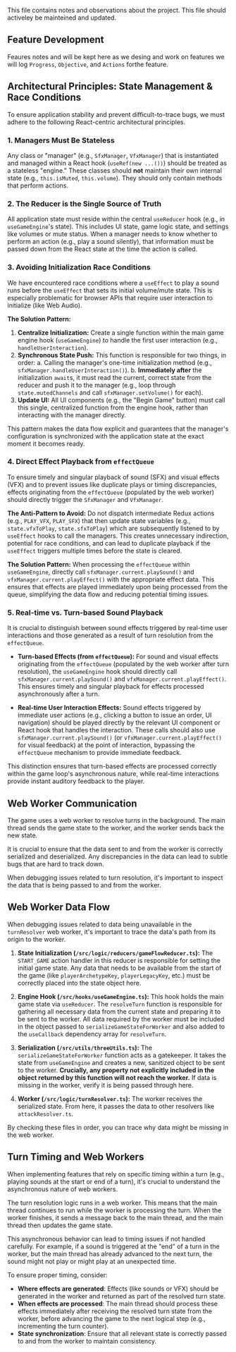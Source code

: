 This file contains notes and observations about the project.
This file should activeley be mainteined and updated.

## Feature Development

Feaures notes and will be kept here as we desing and work on features we will log `Progress`, `Objective`, and `Actions` forthe feature. 


## Architectural Principles: State Management & Race Conditions

To ensure application stability and prevent difficult-to-trace bugs, we must adhere to the following React-centric architectural principles.

### 1. Managers Must Be Stateless

Any class or "manager" (e.g., `SfxManager`, `VfxManager`) that is instantiated and managed within a React hook (`useRef(new ...())`) should be treated as a stateless "engine." These classes should **not** maintain their own internal state (e.g., `this.isMuted`, `this.volume`). They should only contain methods that perform actions.

### 2. The Reducer is the Single Source of Truth

All application state must reside within the central `useReducer` hook (e.g., in `useGameEngine`'s state). This includes UI state, game logic state, and settings like volumes or mute status. When a manager needs to know whether to perform an action (e.g., play a sound silently), that information must be passed down from the React state at the time the action is called.

### 3. Avoiding Initialization Race Conditions

We have encountered race conditions where a `useEffect` to play a sound runs before the `useEffect` that sets its initial volume/mute state. This is especially problematic for browser APIs that require user interaction to initialize (like Web Audio).

**The Solution Pattern:**

1.  **Centralize Initialization:** Create a single function within the main game engine hook (`useGameEngine`) to handle the first user interaction (e.g., `handleUserInteraction`).
2.  **Synchronous State Push:** This function is responsible for two things, in order:
    a. Calling the manager's one-time initialization method (e.g., `sfxManager.handleUserInteraction()`).
    b. **Immediately after** the initialization `await`s, it must read the current, correct state from the reducer and push it to the manager (e.g., loop through `state.mutedChannels` and call `sfxManager.setVolume()` for each).
3.  **Update UI:** All UI components (e.g., the "Begin Game" button) must call this single, centralized function from the engine hook, rather than interacting with the manager directly.

This pattern makes the data flow explicit and guarantees that the manager's configuration is synchronized with the application state at the exact moment it becomes ready.

### 4. Direct Effect Playback from `effectQueue`

To ensure timely and singular playback of sound (SFX) and visual effects (VFX) and to prevent issues like duplicate plays or timing discrepancies, effects originating from the `effectQueue` (populated by the web worker) should directly trigger the `SfxManager` and `VfxManager`.

**The Anti-Pattern to Avoid:**
Do not dispatch intermediate Redux actions (e.g., `PLAY_VFX`, `PLAY_SFX`) that then update state variables (e.g., `state.vfxToPlay`, `state.sfxToPlay`) which are subsequently listened to by `useEffect` hooks to call the managers. This creates unnecessary indirection, potential for race conditions, and can lead to duplicate playback if the `useEffect` triggers multiple times before the state is cleared.

**The Solution Pattern:**
When processing the `effectQueue` within `useGameEngine`, directly call `sfxManager.current.playSound()` and `vfxManager.current.playEffect()` with the appropriate effect data. This ensures that effects are played immediately upon being processed from the queue, simplifying the data flow and reducing potential timing issues.


### 5. Real-time vs. Turn-based Sound Playback

It is crucial to distinguish between sound effects triggered by real-time user interactions and those generated as a result of turn resolution from the `effectQueue`.

*   **Turn-based Effects (from `effectQueue`):** For sound and visual effects originating from the `effectQueue` (populated by the web worker after turn resolution), the `useGameEngine` hook should directly call `sfxManager.current.playSound()` and `vfxManager.current.playEffect()`. This ensures timely and singular playback for effects processed asynchronously after a turn.

*   **Real-time User Interaction Effects:** Sound effects triggered by immediate user actions (e.g., clicking a button to issue an order, UI navigation) should be played directly by the relevant UI component or React hook that handles the interaction. These calls should also use `sfxManager.current.playSound()` (or `vfxManager.current.playEffect()` for visual feedback) at the point of interaction, bypassing the `effectQueue` mechanism to provide immediate feedback.

This distinction ensures that turn-based effects are processed correctly within the game loop's asynchronous nature, while real-time interactions provide instant auditory feedback to the player.


## Web Worker Communication

The game uses a web worker to resolve turns in the background. The main thread sends the game state to the worker, and the worker sends back the new state.

It is crucial to ensure that the data sent to and from the worker is correctly serialized and deserialized. Any discrepancies in the data can lead to subtle bugs that are hard to track down.

When debugging issues related to turn resolution, it's important to inspect the data that is being passed to and from the worker.

## Web Worker Data Flow

When debugging issues related to data being unavailable in the `turnResolver` web worker, it's important to trace the data's path from its origin to the worker.

1.  **State Initialization (`/src/logic/reducers/gameFlowReducer.ts`):** The `START_GAME` action handler in this reducer is responsible for setting the initial game state. Any data that needs to be available from the start of the game (like `playerArchetypeKey`, `playerLegacyKey`, etc.) must be correctly placed into the state object here.

2.  **Engine Hook (`/src/hooks/useGameEngine.ts`):** This hook holds the main game state via `useReducer`. The `resolveTurn` function is responsible for gathering all necessary data from the current state and preparing it to be sent to the worker. All data required by the worker must be included in the object passed to `serializeGameStateForWorker` and also added to the `useCallback` dependency array for `resolveTurn`.

3.  **Serialization (`/src/utils/threeUtils.ts`):** The `serializeGameStateForWorker` function acts as a gatekeeper. It takes the state from `useGameEngine` and creates a new, sanitized object to be sent to the worker. **Crucially, any property not explicitly included in the object returned by this function will not reach the worker.** If data is missing in the worker, verify it is being passed through here.

4.  **Worker (`/src/logic/turnResolver.ts`):** The worker receives the serialized state. From here, it passes the data to other resolvers like `attackResolver.ts`.

By checking these files in order, you can trace why data might be missing in the web worker.

## Turn Timing and Web Workers

When implementing features that rely on specific timing within a turn (e.g., playing sounds at the start or end of a turn), it's crucial to understand the asynchronous nature of web workers.

The turn resolution logic runs in a web worker. This means that the main thread continues to run while the worker is processing the turn. When the worker finishes, it sends a message back to the main thread, and the main thread then updates the game state.

This asynchronous behavior can lead to timing issues if not handled carefully. For example, if a sound is triggered at the "end" of a turn in the worker, but the main thread has already advanced to the next turn, the sound might not play or might play at an unexpected time.

To ensure proper timing, consider:

*   **Where effects are generated**: Effects (like sounds or VFX) should be generated in the worker and returned as part of the resolved turn state.
*   **When effects are processed**: The main thread should process these effects immediately after receiving the resolved turn state from the worker, before advancing the game to the next logical step (e.g., incrementing the turn counter).
*   **State synchronization**: Ensure that all relevant state is correctly passed to and from the worker to maintain consistency.

